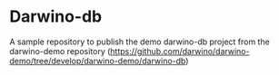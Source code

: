 # Darwino-db

A sample repository to publish the demo darwino-db project from the darwino-demo repository (https://github.com/darwino/darwino-demo/tree/develop/darwino-demo/darwino-db)

